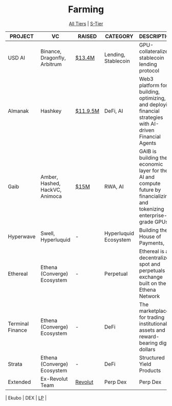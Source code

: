 # <h1 align="center">Farming</h1>

<p align="center">
  <a href="README.md"> All Tiers</a> |
  <a href="S-Tier.md"> S-Tier</a>
</p>

|PROJECT|VC|RAISED|CATEGORY|DESCRIPTION|LINKS|Activities
|-------------|-------------|-------------|-------------|-------------|-------------|-------------|
| USD AI | Binance, Dragonfly, Arbitrum | [$13.4M](https://crypto-fundraising.info/projects/usd-ai-permian-labs/) | Lending, Stablecoin | GPU-collateralized stablecoin lending protocol | [Site](https://usd.ai/)<br>[Twitter](https://x.com/USDai_Official) | [Stake](https://app.usd.ai/buy) |
| Almanak | Hashkey | [$11.9,5M](https://crypto-fundraising.info/projects/almanak/) | DeFi, AI | Web3 platform for building, optimizing, and deploying financial strategies with AI-driven Financial Agents | [Site](https://almanak.co/)<br>[Twitter](https://x.com/Almanak__) | [Vaults](https://app.almanak.co/vaults) |
| Gaib | Amber, Hashed, HackVC, Animoca | [$15M](https://dropstab.com/coins/gaib) | RWA, AI | GAIB is building the economic layer for the AI and compute future by financializing and tokenizing enterprise-grade GPUs | [Site](https://gaib.ai/)<br>[Twitter](https://x.com/gaib_ai) | [Deposit](https://aid.gaib.ai/) |
| Hyperwave | Swell, Hyperluquid | - | Hyperluquid Ecosystem | Building the House of Payments, | [Site](https://hyperwavefi.xyz/)<br>[Twitter](https://x.com/hyperwavefi) | [Mint](https://app.hyperwavefi.xyz/assets/hwhlp?action=mint) |
| Ethereal | Ethena (Converge) Ecosystem | - | Perpetual | Ethereal is a decentralized spot and perpetuals exchange built on the Ethena Network | [Site](https://www.ethereal.trade/)<br>[Twitter](https://x.com/etherealdex) | [Pre-Deposit](https://deposit.ethereal.trade/points) |
| Terminal Finance | Ethena (Converge) Ecosystem | - | DeFi | The marketplace for trading institutional assets and reward-bearing digital dollars | [Site](https://terminal.fi/)<br>[Twitter](https://x.com/Terminal_fi) | [Vaults](https://terminal.fi/roots) |
| Strata | Ethena (Converge) Ecosystem | - | DeFi | Structured Yield Products | [Site](https://www.strata.money/)<br>[Twitter](https://x.com/strata_money) | [Pre-deposit](https://deposit.strata.money/#/predeposit) |
| Extended | Ex-Revolut Team | [Revolut](https://crypto-fundraising.info/projects/revolut/) | Perp Dex | Perp Dex | [Site](https://extended.exchange/)<br>[Twitter](https://x.com/extendedapp) | [Vault](https://app.extended.exchange/vault) |

| Ekubo | DEX | [LP]([https://app.extended.exchange/vault](https://evm.ekubo.org/positions)) |
